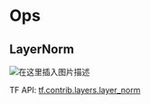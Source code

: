 # Ops

## LayerNorm

![在这里插入图片描述](D:\Repo\learning_repo\ops.assets\watermark,type_ZmFuZ3poZW5naGVpdGk,shadow_10,text_aHR0cHM6Ly9ibG9nLmNzZG4ubmV0L20wXzM4MDI0NTky,size_16,color_FFFFFF,t_70.png)

TF API: [tf.contrib.layers.layer_norm](https://www.cxymm.net/article/m0_38024592/118688393)




